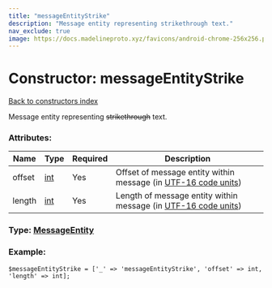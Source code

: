 ```yaml
---
title: "messageEntityStrike"
description: "Message entity representing strikethrough text."
nav_exclude: true
image: https://docs.madelineproto.xyz/favicons/android-chrome-256x256.png
---
```

# Constructor: messageEntityStrike  
[Back to constructors index](/API_docs/constructors/index.html)



Message entity representing <del>strikethrough</del> text.

### Attributes:

| Name     |    Type       | Required | Description |
|----------|---------------|----------|-------------|
|offset|[int](/API_docs/types/int.html) | Yes|Offset of message entity within message (in [UTF-16 code units](https://core.telegram.org/api/entities#entity-length))|
|length|[int](/API_docs/types/int.html) | Yes|Length of message entity within message (in [UTF-16 code units](https://core.telegram.org/api/entities#entity-length))|



### Type: [MessageEntity](/API_docs/types/MessageEntity.html)


### Example:

```
$messageEntityStrike = ['_' => 'messageEntityStrike', 'offset' => int, 'length' => int];
```  
